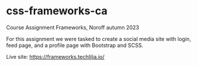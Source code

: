 # css-frameworks-ca
Course Assignment Frameworks, Noroff autumn 2023

For this assignment we were tasked to create a social media site with login, feed page, and a profile page with Bootstrap and SCSS.

Live site: https://frameworks.techlilja.io/
